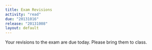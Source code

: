 ```yaml
---
title: Exam Revisions
activity: "read"
due: "20131016"
release: "20131008"
layout: default
---
```


Your revisions to the exam are due today. Please bring them to class.
